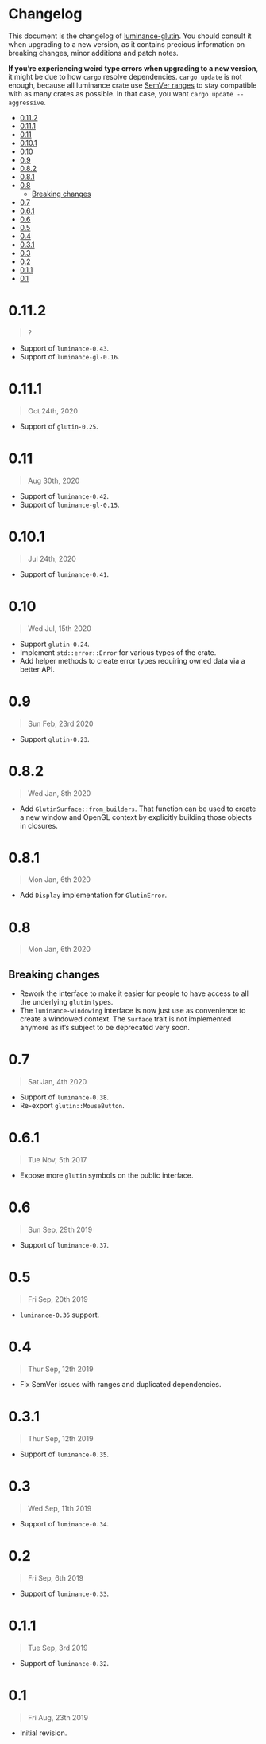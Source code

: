# Changelog

This document is the changelog of [luminance-glutin](https://crates.io/crates/luminance-glutin).
You should consult it when upgrading to a new version, as it contains precious information on
breaking changes, minor additions and patch notes.

**If you’re experiencing weird type errors when upgrading to a new version**, it might be due to
how `cargo` resolve dependencies. `cargo update` is not enough, because all luminance crate use
[SemVer ranges](https://doc.rust-lang.org/cargo/reference/specifying-dependencies.html) to stay
compatible with as many crates as possible. In that case, you want `cargo update --aggressive`.

<!-- vim-markdown-toc GFM -->

* [0.11.2](#0112)
* [0.11.1](#0111)
* [0.11](#011)
* [0.10.1](#0101)
* [0.10](#010)
* [0.9](#09)
* [0.8.2](#082)
* [0.8.1](#081)
* [0.8](#08)
  * [Breaking changes](#breaking-changes)
* [0.7](#07)
* [0.6.1](#061)
* [0.6](#06)
* [0.5](#05)
* [0.4](#04)
* [0.3.1](#031)
* [0.3](#03)
* [0.2](#02)
* [0.1.1](#011-1)
* [0.1](#01)

<!-- vim-markdown-toc -->

# 0.11.2

> ?

- Support of `luminance-0.43`.
- Support of `luminance-gl-0.16`.

# 0.11.1

> Oct 24th, 2020

- Support of `glutin-0.25`.

# 0.11

> Aug 30th, 2020

- Support of `luminance-0.42`.
- Support of `luminance-gl-0.15`.

# 0.10.1

> Jul 24th, 2020

- Support of `luminance-0.41`.

# 0.10

> Wed Jul, 15th 2020

- Support `glutin-0.24`.
- Implement `std::error::Error` for various types of the crate.
- Add helper methods to create error types requiring owned data via a better API.

# 0.9

> Sun Feb, 23rd 2020

- Support `glutin-0.23`.

# 0.8.2

> Wed Jan, 8th 2020

- Add `GlutinSurface::from_builders`. That function can be used to create a new window and OpenGL
  context by explicitly building those objects in closures.

# 0.8.1

> Mon Jan, 6th 2020

- Add `Display` implementation for `GlutinError`.

# 0.8

> Mon Jan, 6th 2020

## Breaking changes

- Rework the interface to make it easier for people to have access to all the underlying `glutin`
  types.
- The `luminance-windowing` interface is now just use as convenience to create a windowed context.
  The `Surface` trait is not implemented anymore as it’s subject to be deprecated very soon.

# 0.7

> Sat Jan, 4th 2020

- Support of `luminance-0.38`.
- Re-export `glutin::MouseButton`.

# 0.6.1

> Tue Nov, 5th 2017

- Expose more `glutin` symbols on the public interface.

# 0.6

> Sun Sep, 29th 2019

- Support of `luminance-0.37`.

# 0.5

> Fri Sep, 20th 2019

- `luminance-0.36` support.

# 0.4

> Thur Sep, 12th 2019

- Fix SemVer issues with ranges and duplicated dependencies.

# 0.3.1

> Thur Sep, 12th 2019

- Support of `luminance-0.35`.

# 0.3

> Wed Sep, 11th 2019

- Support of `luminance-0.34`.

# 0.2

> Fri Sep, 6th 2019

- Support of `luminance-0.33`.

# 0.1.1

> Tue Sep, 3rd 2019

- Support of `luminance-0.32`.

# 0.1

> Fri Aug, 23th 2019

- Initial revision.
